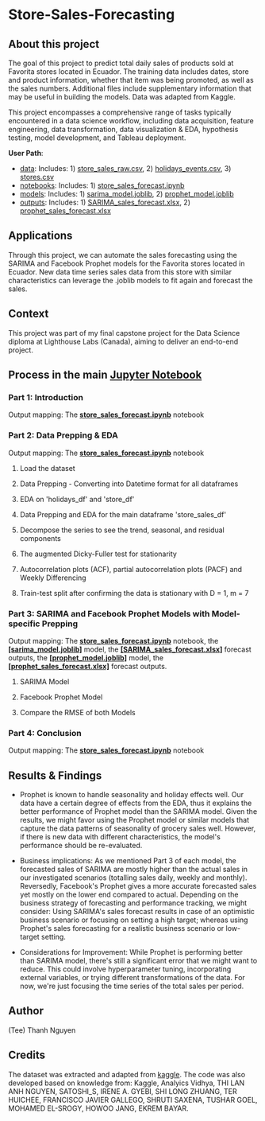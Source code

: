 # Store-Sales-Forecasting

## About this project

The goal of this project to predict total daily sales of products sold at Favorita stores located in Ecuador. The training data includes dates, store and product information, whether that item was being promoted, as well as the sales numbers. Additional files include supplementary information that may be useful in building the models. Data was adapted from Kaggle.

This project encompasses a comprehensive range of tasks typically encountered in a data science workflow, including data acquisition, feature engineering, data transformation, data visualization & EDA, hypothesis testing, model development, and Tableau deployment.

**User Path**:
* [data](https://github.com/TeeNguyenDA/Store-Sales-Forecasting/tree/main/data): Includes: 1) [store_sales_raw.csv](https://github.com/TeeNguyenDA/Store-Sales-Forecasting/blob/main/data/store_sales_raw.csv), 2) [holidays_events.csv](https://github.com/TeeNguyenDA/Store-Sales-Forecasting/blob/main/data/holidays_events.csv), 3) [stores.csv](https://github.com/TeeNguyenDA/Store-Sales-Forecasting/blob/main/data/stores.csv)
* [notebooks](https://github.com/TeeNguyenDA/Store-Sales-Forecasting/tree/main/notebooks): Includes: 1) [store_sales_forecast.ipynb](https://github.com/TeeNguyenDA/Store-Sales-Forecasting/blob/main/notebooks/store_sales_forecast.ipynb)
* [models](https://github.com/TeeNguyenDA/Store-Sales-Forecasting/tree/main/models): Includes: 1) [sarima_model.joblib](https://github.com/TeeNguyenDA/Store-Sales-Forecasting/blob/main/models/sarima_model.joblib), 2) [prophet_model.joblib](https://github.com/TeeNguyenDA/Store-Sales-Forecasting/blob/main/models/prophet_model.joblib)
* [outputs](https://github.com/TeeNguyenDA/Store-Sales-Forecasting/tree/main/outputs): Includes: 1) [SARIMA_sales_forecast.xlsx](https://github.com/TeeNguyenDA/Store-Sales-Forecasting/blob/main/outputs/SARIMA_sales_forecast.xlsx), 2) [prophet_sales_forecast.xlsx](https://github.com/TeeNguyenDA/Store-Sales-Forecasting/blob/main/outputs/prophet_sales_forecast.xlsx)

## Applications 

Through this project, we can automate the sales forecasting using the SARIMA and Facebook Prophet models for the Favorita stores located in Ecuador. New data time series sales data from this store with similar characteristics can leverage the .joblib models to fit again and forecast the sales.

## Context
This project was part of my final capstone project for the Data Science diploma at Lighthouse Labs (Canada), aiming to deliver an end-to-end project.

## Process in the main [Jupyter Notebook](https://github.com/TeeNguyenDA/Store-Sales-Forecasting/blob/main/notebooks/store_sales_forecast.ipynb)

### Part 1: Introduction
Output mapping: The [**store_sales_forecast.ipynb**](/notebooks/store_sales_forecast.ipynb) notebook

### Part 2: Data Prepping & EDA
Output mapping: The [**store_sales_forecast.ipynb**](/notebooks/store_sales_forecast.ipynb) notebook

1. Load the dataset

2. Data Prepping - Converting into Datetime format for all dataframes

3. EDA on 'holidays_df' and 'store_df'

4. Data Prepping and EDA for the main dataframe 'store_sales_df'

5. Decompose the series to see the trend, seasonal, and residual components

6. The augmented Dicky-Fuller test for stationarity

7. Autocorrelation plots (ACF), partial autocorrelation plots (PACF) and Weekly Differencing

8. Train-test split after confirming the data is stationary with D = 1, m = 7

### Part 3: SARIMA and Facebook Prophet Models with Model-specific Prepping
Output mapping: The [**store_sales_forecast.ipynb**](/notebooks/store_sales_forecast.ipynb) notebook, the [**[sarima_model.joblib]**](/models/sarima_model.joblib) model, the [**[SARIMA_sales_forecast.xlsx]**](/outputs/SARIMA_sales_forecast.xlsx) forecast outputs, the [**[prophet_model.joblib]**](/models/prophet_model.joblib) model, the [**[prophet_sales_forecast.xlsx]**](/outputs/prophet_sales_forecast.xlsx) forecast outputs.

1. SARIMA Model

2. Facebook Prophet Model

3. Compare the RMSE of both Models

### Part 4: Conclusion
Output mapping: The [**store_sales_forecast.ipynb**](/notebooks/store_sales_forecast.ipynb) notebook

## Results & Findings

* Prophet is known to handle seasonality and holiday effects well. Our data have a certain degree of effects from the EDA, thus it explains the better performance of Prophet model than the SARIMA model. Given the results, we might favor using the Prophet model or similar models that capture the data patterns of seasonality of grocery sales well. However, if there is new data with different characteristics, the model's performance should be re-evaluated.

* Business implications: As we mentioned Part 3 of each model, the forecasted sales of SARIMA are mostly higher than the actual sales in our investigated scenarios (totalling sales daily, weekly and monthly). Reversedly, Facebook's Prophet gives a more accurate forecasted sales yet mostly on the lower end compared to actual. Depending on the business strategy of forecasting and performance tracking, we might consider: Using SARIMA's sales forecast results in case of an optimistic business scenario or focusing on setting a high target; whereas using Prophet's sales forecasting for a realistic business scenario or low-target setting.

* Considerations for Improvement: While Prophet is performing better than SARIMA model, there's still a significant error that we might want to reduce. This could involve hyperparameter tuning, incorporating external variables, or trying different transformations of the data. For now, we're just focusing the time series of the total sales per period.

## Author

(Tee) Thanh Nguyen

## Credits

The dataset was extracted and adapted from [kaggle](https://www.kaggle.com/competitions/store-sales-time-series-forecasting/overview). The code was also developed based on knowledge from: Kaggle, Analyics Vidhya, THI LAN ANH NGUYEN, SATOSHI_S, IRENE A. GYEBI, SHI LONG ZHUANG, TER HUICHEE, FRANCISCO JAVIER GALLEGO, SHRUTI SAXENA, TUSHAR GOEL, MOHAMED EL-SROGY, HOWOO JANG, EKREM BAYAR.